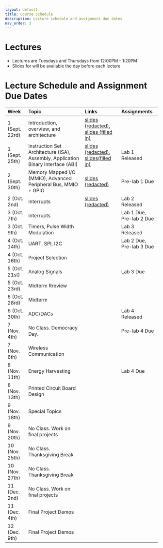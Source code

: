 ```yaml
---
layout: default
title: Course Schedule
description: Lecture schedule and assignment due dates
nav_order: 3
---
```


# Lectures

* Lectures are Tuesdays and Thursdays from 12:00PM - 1:20PM
* Slides for will be available the day before each lecture


# Lecture Schedule and Assignment Due Dates

| Week        | Topic     | Links | Assignments
|:-------------|:------------------|:------|:---------|
|1 (Sept. 22rd)| Introduction, overview, and architecture | [slides (redacted)](https://drive.google.com/file/d/19lYF-ZQpmhn5F8tuksfs7WOAjz8k8DVc/view?usp=sharing), [slides (filled in)](https://drive.google.com/file/d/1CCivnH5vN_Jg_0NargfIiPeoKDIF5jPA/view?usp=sharing)| |
|1 (Sept. 25th)| Instruction Set Architecture (ISA), Assembly, Application Binary Interface (ABI) | [slides (redacted)](https://drive.google.com/file/d/1Ra5nZPVK-knWlB0Z8xeAOWqAkAuSN5mX/view?usp=share_link), [slides(filled in)](https://drive.google.com/file/d/11Oytc_0EF_h-Jwh8fw-xVSTHHP7sKmPt/view?usp=sharing) | Lab 1 Released |
|2 (Sept. 30th) | Memory Mapped I/O (MMIO), Advanced Peripheral Bus, MMIO + GPIO | [slides (redacted)](https://drive.google.com/file/d/1-XUZPZs3cOGjTE9mJ8Dn-Dp9Cc5nAnQU/view?usp=sharing) | Pre-lab 1 Due|
| 2 (Oct. 2nd) | Interrupts | [slides (redacted)](https://drive.google.com/file/d/16IBiq3FwiqUKKDPyUejY65IuOb9JVX1Z/view?usp=share_link) | Lab 2 Released |
| 3 (Oct. 7th) | Interrupts |  | Lab 1 Due, Pre-lab 2 Due |
| 3 (Oct. 9th) | Timers, Pulse Width Modulation | | Lab 3 Released |
| 4 (Oct. 14th) | UART, SPI, I2C |  |Lab 2 Due, Pre-lab 3 Due|
| 4 (Oct. 16th) | Project Selection |  |  |
| 5 (Oct. 21st) | Analog Signals |  | Lab 3 Due |
| 5 (Oct. 23rd) | Midterm Rreview |  | |
| 6 (Oct. 28rd) | Midterm |  | |
| 6 (Oct. 30th) |ADC/DACs | | Lab 4 Released |
| 7 (Nov. 4th) | No Class. Democracy Day.  |  | Pre-lab 4 Due |
| 7 (Nov. 6th) | Wireless Communication |  | |
| 8 (Nov. 11th) | Energy Harvesting |  | Lab 4 Due |
| 8 (Nov. 13th) | Printed Circuit Board Design |  | |
| 9 (Nov. 18th) | Special Topics | | |
| 9 (Nov. 20th) | No Class. Work on final projects | | |
| 10 (Nov. 25th) | No Class. Thanksgiving Break | | |
| 10 (Nov. 27th) | No Class. Thanksgiving Break | | |
| 11 (Dec. 2nd) | No Class. Work on final projects | | |
| 11 (Dec. 4th) |Final Project Demos |  |  |
| 12 (Dec. 9th) | Final Project Demos | | |
